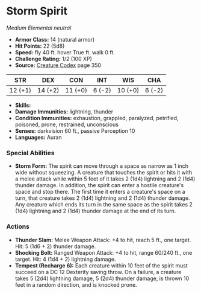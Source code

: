 # Storm Spirit

*Medium* *Elemental* *neutral*

- **Armor Class:** 14 (natural armor)
- **Hit Points:** 22 (5d8)
- **Speed:** fly 40 ft. hover True ft. walk 0 ft.
- **Challenge Rating:** 1/2 (100 XP)
- **Source:** [Creature Codex](https://koboldpress.com/kpstore/product/creature-codex-for-5th-edition-dnd) page 350

| STR | DEX | CON | INT | WIS | CHA |
| --- | --- | --- | --- | --- | --- |
| 12 (+1) | 14 (+2) | 11 (+0) | 6 (-2) | 10 (+0) | 6 (-2) |

- **Skills:** 
- **Damage Immunities:** lightning, thunder
- **Condition Immunities:** exhaustion, grappled, paralyzed, petrified, poisoned, prone, restrained, unconscious
- **Senses:** darkvision 60 ft., passive Perception 10
- **Languages:** Auran
### Special Abilities
- **Storm Form:** The spirit can move through a space as narrow as 1 inch wide without squeezing. A creature that touches the spirit or hits it with a melee attack while within 5 feet of it takes 2 (1d4) lightning and 2 (1d4) thunder damage. In addition, the spirit can enter a hostile creature's space and stop there. The first time it enters a creature's space on a turn, that creature takes 2 (1d4) lightning and 2 (1d4) thunder damage. Any creature which ends its turn in the same space as the spirit takes 2 (1d4) lightning and 2 (1d4) thunder damage at the end of its turn.
### Actions
- **Thunder Slam:** Melee Weapon Attack: +4 to hit, reach 5 ft., one target. Hit: 5 (1d6 + 2) thunder damage.
- **Shocking Bolt:** Ranged Weapon Attack: +4 to hit, range 60/240 ft., one target. Hit: 4 (1d4 + 2) lightning damage.
- **Tempest (Recharge 6):** Each creature within 10 feet of the spirit must succeed on a DC 12 Dexterity saving throw. On a failure, a creature takes 5 (2d4) lightning damage, 5 (2d4) thunder damage, is thrown 10 feet in a random direction, and is knocked prone.


